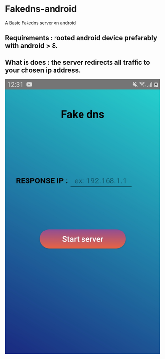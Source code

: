 # Fakedns-android
A Basic Fakedns server on android
<br/>
## Requirements : rooted android device preferably with android > 8.
## What is does : the server redirects all traffic to your chosen ip address.

![Screenshot](screen.jpg)

